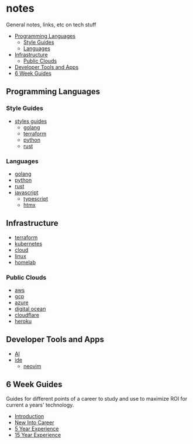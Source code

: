 # notes

General notes, links, etc on tech stuff

<!-- toc -->

- [Programming Languages](#programming-languages)
  * [Style Guides](#style-guides)
  * [Languages](#languages)
- [Infrastructure](#infrastructure)
  * [Public Clouds](#public-clouds)
- [Developer Tools and Apps](#developer-tools-and-apps)
- [6 Week Guides](#6-week-guides)

<!-- tocstop -->

## Programming Languages

### Style Guides

- [styles guides](styleguides/README.md)
  - [golang](styleguides/golang.md)
  - [terraform](styleguides/terraform.md)
  - [python](styleguides/python.md)
  - [rust](styleguides/rust.md)

### Languages

- [golang](languages/golang/README.md)
- [python](languages/python/README.md)
- [rust](languages/rust/README.md)
- [javascript](languages/javascript/README.md)
  - [typescript](languages/javascript/typescript/README.md)
  - [htmx](languages/javascript/htmx/README.md)

## Infrastructure

- [terraform](terraform/README.md)
- [kubernetes](k8s/README.md)
- [cloud](cloud/README.md)
- [linux](linux/README.md)
- [homelab](homelab/README.md)

### Public Clouds

- [aws](cloud/aws/README.md)
- [gcp](cloud/gcp/README.md)
- [azure](cloud/azure/README.md)
- [digital ocean](cloud/digital-ocean/README.md)
- [cloudflare](cloud/cloudflare/README.md)
- [heroku](cloud/heroku/README.md)

## Developer Tools and Apps

- [AI](ai/README.md)
- [ide](dev-tools/ide/README.md)
  - [neovim](dev-tools/ide/neovim.md)

## 6 Week Guides

Guides for different points of a career to study and use to maximize ROI for
current a years' technology.

- [Introduction](6-week-guides/README.md)
- [New Into Career](6-week-guides/new/README.md)
- [5 Year Experience](6-week-guides/5year/README.md)
- [15 Year Experience](6-week-guides/15year/README.md)
